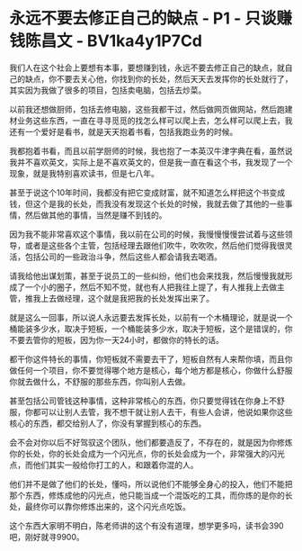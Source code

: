 # 永远不要去修正自己的缺点 - P1 - 只谈赚钱陈昌文 - BV1ka4y1P7Cd

我们人在这个社会上要想有本事，要想赚到钱，永远不要去修正自己的缺点，就自己的缺点，你不要去关心他，你找到你的长处，然后天天去发挥你的长处就行了，其实因为我做了很多的项目，包括卖电脑，包括去炒菜。

以前我还想做厨师，包括去修电脑，这些我都干过，然后做网页做网站，然后跑建材业务这些东西，一直在寻寻觅觅的找怎么样可以爬上去，怎么样可以爬上去，我还有一个爱好是看书，就是天天抱着书看，包括我跑业务的时候。

我都抱着书看，而且以前学厨师的时候，我也抱了一本英汉牛津字典在看，虽然说我并不喜欢英文，实际上是不喜欢英文的，但是我一直在看这个书，我发现了一个现象，就是我特别喜欢读书，但是七八年。

甚至于说这个10年时间，我都没有把它变成财富，就不知道怎么样把这个书变成钱，但这个是我的长处，而我没有发现这个长处的时候，我就去做了其他的一些事情，然后做其他的事情，当然是赚不到钱的。

因为我不能非常喜欢这个事情，我以前在公司的时候，我慢慢慢慢尝试着与这些领导，或者是这些各个主管，包括经理去跟他们吹牛，吹吹吹，然后他们觉得我很灵活，包括公司的一些政治斗争，然后这些人都会请我去喝酒。

请我给他出谋划策，甚至于说员工的一些纠纷，他们也会来找我，然后慢慢我就形成了一个小的圈子，然后不知不觉，就也有人把我往上提了，有人推我上去做主管，推我上去做经理，这个就是我把我的长处发挥出来了。

就是这么一回事，所以说人永远要去发挥长处，以前有一个木桶理论，就是说一个桶能装多少水，取决于短板，一个桶能装多少水，取决于短板，这个是错误的，你不要去管你的短板，因为你一天24小时，都做你的特长的话。

都干你这件特长的事情，你短板就不需要去干了，短板自然有人来帮你填，而且你做任何一个项目，你不要觉得哪个地方是核心，每个地方都是核心，你做什么舒服你就去做什么，不舒服的那些东西，你叫别人去做。

甚至包括公司管钱这种事情，这种非常核心的东西，你只要觉得钱在你身上不舒服，你都可以让别人去管，我不想干就让别人去干，有些人会讲，他说如果你这些核心的东西，都交给别人了，你没有掌握到核心的东西。

会不会对你以后不好驾驭这个团队，他们都要造反了，不存在的，就是因为你修炼你的长处，你的长处会成为一个闪光点，你的长处会成为一个，非常强大的闪光点，而他们其实一般给你打工的人，和跟着你混的人。

他们并不是做了他们的长处，懂吗，所以说他们不能够全身心的投入，他们不能把那个东西，修炼成他的闪光点，他只能当成一个混饭吃的工具，而你炼的是你的长处，最终你可以靠你修炼出来的，这个闪光点吃饭。

这个东西大家明不明白，陈老师讲的这个有没有道理，想学更多吗，读书会390吧，刚好就寻9900。